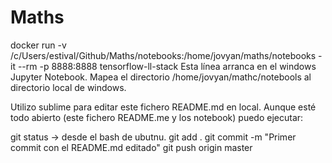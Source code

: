 # Maths
docker run -v /c/Users/estival/Github/Maths/notebooks:/home/jovyan/maths/notebooks -it --rm -p 8888:8888 tensorflow-ll-stack
Esta línea arranca en el windows Jupyter Notebook. Mapea el directorio /home/jovyan/mathc/notebools al directorio local de windows. 

Utilizo sublime para editar este fichero README.md en local. 
Aunque esté todo abierto (este fichero README.me y los notebook) puedo ejecutar:

git status -> desde el bash de ubutnu. 
git add .
git commit -m "Primer commit con el README.md editado"
git push origin master

